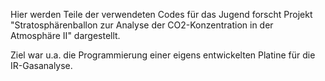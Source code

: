 Hier werden Teile der verwendeten Codes für das Jugend forscht Projekt "Stratosphärenballon zur Analyse der CO2-Konzentration in der Atmosphäre II" dargestellt.

Ziel war u.a. die Programmierung einer eigens entwickelten Platine für die IR-Gasanalyse.
